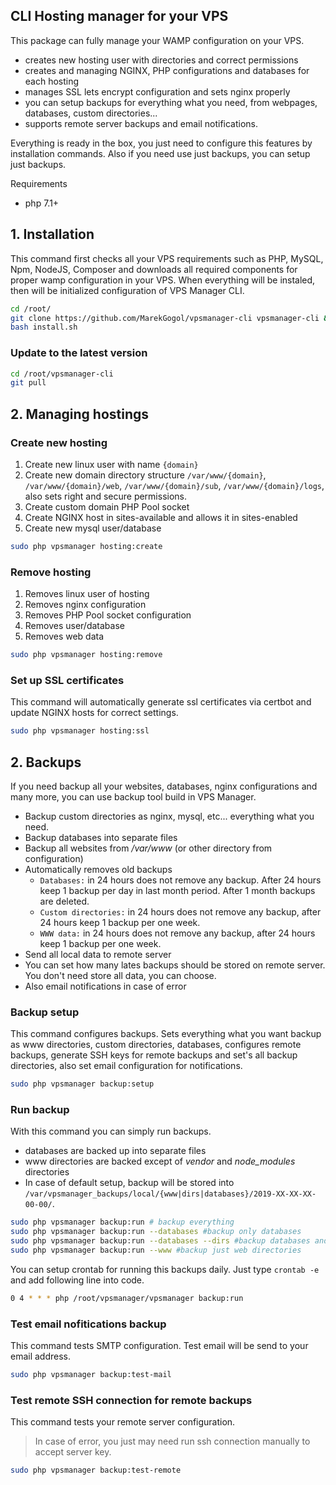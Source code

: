 ## CLI Hosting manager for your VPS

This package can fully manage your WAMP configuration on your VPS.
- creates new hosting user with directories and correct permissions
- creates and managing NGINX, PHP configurations and databases for each hosting
- manages SSL lets encrypt configuration and sets nginx properly
- you can setup backups for everything what you need, from webpages, databases, custom directories...
- supports remote server backups and email notifications.

Everything is ready in the box, you just need to configure this features by installation commands. Also if you need use just backups, you can setup just backups.

Requirements
- php 7.1+


## 1. Installation

This command first checks all your VPS requirements such as PHP, MySQL, Npm, NodeJS, Composer and downloads all required components for proper wamp configuration in your VPS. When everything will be instaled, then will be initialized configuration of VPS Manager CLI.

```bash
cd /root/
git clone https://github.com/MarekGogol/vpsmanager-cli vpsmanager-cli && cd vpsmanager-cli
bash install.sh
```

### Update to the latest version

```bash
cd /root/vpsmanager-cli
git pull
```

## 2. Managing hostings

### Create new hosting

1. Create new linux user with name `{domain}`
2. Create new domain directory structure `/var/www/{domain}`, `/var/www/{domain}/web`, `/var/www/{domain}/sub`, `/var/www/{domain}/logs`, also sets right and secure permissions.
3. Create custom domain PHP Pool socket
4. Create NGINX host in sites-available and allows it in sites-enabled
5. Create new mysql user/database

```bash
sudo php vpsmanager hosting:create
```

### Remove hosting

1. Removes linux user of hosting
2. Removes nginx configuration
3. Removes PHP Pool socket configuration
4. Removes user/database
5. Removes web data

```bash
sudo php vpsmanager hosting:remove
```

### Set up SSL certificates

This command will automatically generate ssl certificates via certbot and update NGINX hosts for correct settings.

```bash
sudo php vpsmanager hosting:ssl
```

## 2. Backups

If you need backup all your websites, databases, nginx configurations and many more, you can use backup tool build in VPS Manager.

- Backup custom directories as nginx, mysql, etc... everything what you need.
- Backup databases into separate files
- Backup all websites from */var/www* (or other directory from configuration)
- Automatically removes old backups
    - `Databases:` in 24 hours does not remove any backup. After 24 hours keep 1 backup per day in last month period. After 1 month backups are deleted.
    - `Custom directories:` in 24 hours does not remove any backup, after 24 hours keep 1 backup per one week.
    - `WWW data:` in 24 hours does not remove any backup, after 24 hours keep 1 backup per one week.
- Send all local data to remote server
- You can set how many lates backups should be stored on remote server. You don't need store all data, you can choose.
- Also email notifications in case of error

### Backup setup

This command configures backups. Sets everything what you want backup as www directories, custom directories, databases, configures remote backups, generate SSH keys for remote backups and set's all backup directories, also set email configuration for notifications.

```bash
sudo php vpsmanager backup:setup
```

### Run backup

With this command you can simply run backups.

- databases are backed up into separate files
- www directories are backed except of *vendor* and *node_modules* directories
- In case of default setup, backup will be stored into `/var/vpsmanager_backups/local/{www|dirs|databases}/2019-XX-XX-XX-00-00/`.

```bash
sudo php vpsmanager backup:run # backup everything
sudo php vpsmanager backup:run --databases #backup only databases
sudo php vpsmanager backup:run --databases --dirs #backup databases and custom directories
sudo php vpsmanager backup:run --www #backup just web directories
```

You can setup crontab for running this backups daily. Just type `crontab -e` and add following line into code.
```bash
0 4 * * * php /root/vpsmanager/vpsmanager backup:run
```

### Test email nofitications backup

This command tests SMTP configuration. Test email will be send to your email address.

```bash
sudo php vpsmanager backup:test-mail
```

### Test remote SSH connection for remote backups

This command tests your remote server configuration.

> In case of error, you just may need run ssh connection manually to accept server key.

```bash
sudo php vpsmanager backup:test-remote
```